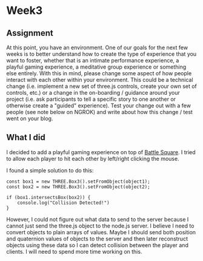 # Week3

## Assignment

At this point, you have an environment. One of our goals for the next few weeks is to better understand how to create the type of experience that you want to foster,   whether that  is an intimate performance experience, a playful gaming experience, a meditative group experience or something else entirely.  With this in mind, please change some aspect of how people interact with each other within your environment.  This could be a technical change (i.e. implement a new set of three.js controls, create your own set of controls, etc.) or a change in the on-boarding / guidance around your project (i.e. ask participants to tell a specific story to one another or otherwise create a "guided" experience).  Test your change out with a few people (see note below on NGROK) and write about how this change / test went on your blog.

## What I did

I decided to add a playful gaming experience on top of [Battle Square](https://github.com/cuinjune/battle-square). I tried to allow each player to hit each other by left/right clicking the mouse.

I found a simple solution to do this:

```
const box1 = new THREE.Box3().setFromObject(object1);
const box2 = new THREE.Box3().setFromObject(object2);

if (box1.intersectsBox(box2)) {
    console.log("Collision Detected!")
}

```

However, I could not figure out what data to send to the server because I cannot just send the three.js object to the node.js server. I believe I need to convert objects to plain arrays of values. Maybe I should send both position and quaternion values of objects to the server and then later reconstruct objects using these data so I can detect collision between the player and clients. I will need to spend more time working on this.

